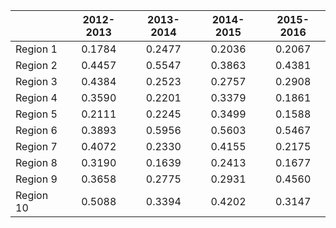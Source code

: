 | | 2012-2013 | 2013-2014 | 2014-2015 | 2015-2016 |
| :---      | :---:  | :---:  | :---:  | :---:  |
| Region 1  | 0.1784 | 0.2477 | 0.2036 | 0.2067 | 
| Region 2  | 0.4457 | 0.5547 | 0.3863 | 0.4381 |
| Region 3  | 0.4384 | 0.2523 | 0.2757 | 0.2908 |
| Region 4  | 0.3590 | 0.2201 | 0.3379 | 0.1861 |
| Region 5  | 0.2111 | 0.2245 | 0.3499 | 0.1588 |
| Region 6  | 0.3893 | 0.5956 | 0.5603 | 0.5467 |
| Region 7  | 0.4072 | 0.2330 | 0.4155 | 0.2175 |
| Region 8  | 0.3190 | 0.1639 | 0.2413 | 0.1677 |
| Region 9  | 0.3658 | 0.2775 | 0.2931 | 0.4560 |
| Region 10 | 0.5088 | 0.3394 | 0.4202 | 0.3147 |
